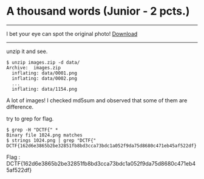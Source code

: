 # A thousand words (Junior - 2 pcts.)

----------


I bet your eye can spot the original photo! [Download](http://ccsir.org/files/images.zip)

----------

unzip it and see.

```
$ unzip images.zip -d data/
Archive:  images.zip
  inflating: data/0001.png           
  inflating: data/0002.png           
  ...           
  inflating: data/1154.png
```

A lot of images! I checked md5sum and observed that some of them are difference.

try to grep for flag.

```
$ grep -H "DCTF{" *
Binary file 1024.png matches
$ strings 1024.png | grep "DCTF{"
DCTF{162d6e3865b2be32851fb8bd3cca73bdc1a052f9da75d8680c471eb45af522df}
```

Flag :
DCTF{162d6e3865b2be32851fb8bd3cca73bdc1a052f9da75d8680c471eb45af522df}
